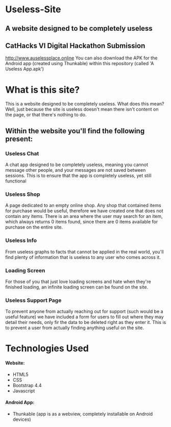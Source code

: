 # Useless-Site
## A website designed to be completely useless
## CatHacks VI Digital Hackathon Submission
http://www.auselessplace.online
You can also download the APK for the Android app (created using Thunkable) within this repository (called 'A Useless App.apk')

# What is this site?
This is a website designed to be completely useless.
What does this mean? Well, just because the site is useless doesn't mean there isn't content on the page, or that there's nothing to do.

## Within the website you'll find the following present:

### Useless Chat
A chat app designed to be completely useless, meaning you cannot message other people, and your messages are not saved between sessions.
This is to ensure that the app is completely useless, yet still functional

### Useless Shop
A page dedicated to an empty online shop. Any shop that contained items for purchase would be useful, therefore we have created one that does not contain any items.
There is an area where the user may search for an item, which always returns 0 items found, since there are 0 items available for purchase on the entire site.

### Useless Info
From useless graphs to facts that cannot be applied in the real world, you'll find plenty of information that is useless to any user who comes across it.

### Loading Screen
For those of you that just love loading screens and hate when they're finished loading, an infinite loading screen can be found on the site.

### Useless Support Page
To prevent anyone from actually reaching out for support (such would be a useful feature) we have included a form for users to fill out where they may detail their needs, only fir the data to be deleted right as they enter it.
This is to prevent a user from actually finding anything useful on the site.

# Technologies Used
#### Website:
  * HTML5
  * CSS
  * Bootstrap 4.4
  * Javascript

#### Android App:
  * Thunkable (app is as a webview, completely installable on Android devices)
